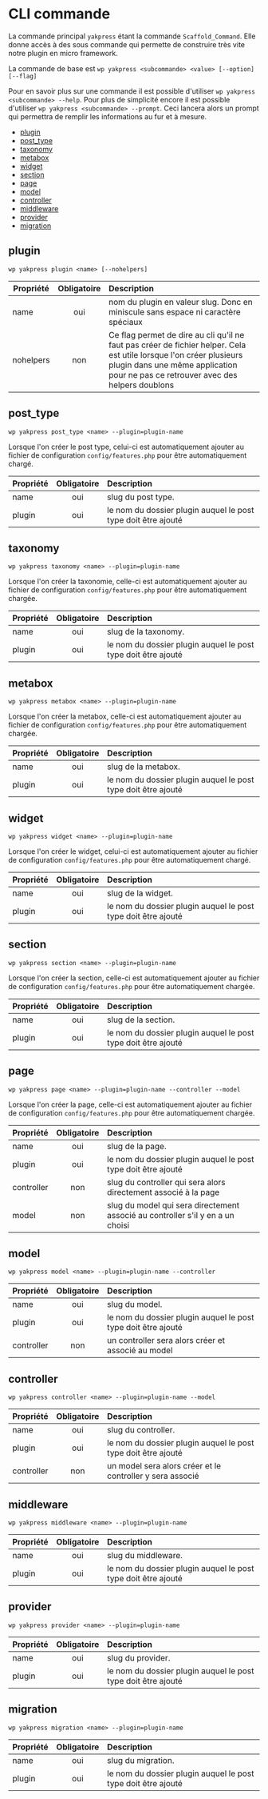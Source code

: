 # CLI commande

La commande principal `yakpress` étant la commande `Scaffold_Command`.
Elle donne accès à des sous commande qui permette de construire très vite notre plugin en micro framework.

La commande de base est `wp yakpress <subcommande> <value> [--option] [--flag]`

Pour en savoir plus sur une commande il est possible d'utiliser `wp yakpress <subcommande> --help`.
Pour plus de simplicité encore il est possible d'utiliser `wp yakpress <subcommande> --prompt`. Ceci lancera alors un prompt qui permettra de remplir les informations au fur et à mesure.

- [plugin](#plugin)
- [post_type](#post-type)
- [taxonomy](#taxonomy)
- [metabox](#metabox)
- [widget](#widget)
- [section](#section)
- [page](#page)
- [model](#model)
- [controller](#controller)
- [middleware](#middleware)
- [provider](#provider)
- [migration](#migration)

## plugin

`wp yakpress plugin <name> [--nohelpers]`

| Propriété | Obligatoire | Description                                                                                                                                                                                              |
| --------- | :---------: | :------------------------------------------------------------------------------------------------------------------------------------------------------------------------------------------------------- |
| name      |     oui     | nom du plugin en valeur slug. Donc en miniscule sans espace ni caractère spéciaux                                                                                                                        |
| nohelpers |     non     | Ce flag permet de dire au cli qu'il ne faut pas créer de fichier helper. Cela est utile lorsque l'on créer plusieurs plugin dans une même application pour ne pas ce retrouver avec des helpers doublons |

## post_type

`wp yakpress post_type <name> --plugin=plugin-name`

Lorsque l'on créer le post type, celui-ci est automatiquement ajouter au fichier de configuration `config/features.php` pour être automatiquement chargé.

| Propriété | Obligatoire | Description                                                   |
| --------- | :---------: | :------------------------------------------------------------ |
| name      |     oui     | slug du post type.                                            |
| plugin    |     oui     | le nom du dossier plugin auquel le post type doit être ajouté |

## taxonomy

`wp yakpress taxonomy <name> --plugin=plugin-name`

Lorsque l'on créer la taxonomie, celle-ci est automatiquement ajouter au fichier de configuration `config/features.php` pour être automatiquement chargée.

| Propriété | Obligatoire | Description                                                   |
| --------- | :---------: | :------------------------------------------------------------ |
| name      |     oui     | slug de la taxonomy.                                          |
| plugin    |     oui     | le nom du dossier plugin auquel le post type doit être ajouté |

## metabox

`wp yakpress metabox <name> --plugin=plugin-name`

Lorsque l'on créer la metabox, celle-ci est automatiquement ajouter au fichier de configuration `config/features.php` pour être automatiquement chargée.

| Propriété | Obligatoire | Description                                                   |
| --------- | :---------: | :------------------------------------------------------------ |
| name      |     oui     | slug de la metabox.                                           |
| plugin    |     oui     | le nom du dossier plugin auquel le post type doit être ajouté |

## widget

`wp yakpress widget <name> --plugin=plugin-name`

Lorsque l'on créer le widget, celui-ci est automatiquement ajouter au fichier de configuration `config/features.php` pour être automatiquement chargé.

| Propriété | Obligatoire | Description                                                   |
| --------- | :---------: | :------------------------------------------------------------ |
| name      |     oui     | slug de la widget.                                            |
| plugin    |     oui     | le nom du dossier plugin auquel le post type doit être ajouté |

## section

`wp yakpress section <name> --plugin=plugin-name`

Lorsque l'on créer la section, celle-ci est automatiquement ajouter au fichier de configuration `config/features.php` pour être automatiquement chargée.

| Propriété | Obligatoire | Description                                                   |
| --------- | :---------: | :------------------------------------------------------------ |
| name      |     oui     | slug de la section.                                           |
| plugin    |     oui     | le nom du dossier plugin auquel le post type doit être ajouté |

## page

`wp yakpress page <name> --plugin=plugin-name --controller --model`

Lorsque l'on créer la page, celle-ci est automatiquement ajouter au fichier de configuration `config/features.php` pour être automatiquement chargée.

| Propriété  | Obligatoire | Description                                                                    |
| ---------- | :---------: | :----------------------------------------------------------------------------- |
| name       |     oui     | slug de la page.                                                               |
| plugin     |     oui     | le nom du dossier plugin auquel le post type doit être ajouté                  |
| controller |     non     | slug du controller qui sera alors directement associé à la page                |
| model      |     non     | slug du model qui sera directement associé au controller s'il y en a un choisi |

## model

`wp yakpress model <name> --plugin=plugin-name --controller`

| Propriété  | Obligatoire | Description                                                   |
| ---------- | :---------: | :------------------------------------------------------------ |
| name       |     oui     | slug du model.                                                |
| plugin     |     oui     | le nom du dossier plugin auquel le post type doit être ajouté |
| controller |     non     | un controller sera alors créer et associé au model            |

## controller

`wp yakpress controller <name> --plugin=plugin-name --model`

| Propriété  | Obligatoire | Description                                                   |
| ---------- | :---------: | :------------------------------------------------------------ |
| name       |     oui     | slug du controller.                                           |
| plugin     |     oui     | le nom du dossier plugin auquel le post type doit être ajouté |
| controller |     non     | un model sera alors créer et le controller y sera associé     |

## middleware

`wp yakpress middleware <name> --plugin=plugin-name`

| Propriété | Obligatoire | Description                                                   |
| --------- | :---------: | :------------------------------------------------------------ |
| name      |     oui     | slug du middleware.                                           |
| plugin    |     oui     | le nom du dossier plugin auquel le post type doit être ajouté |

## provider

`wp yakpress provider <name> --plugin=plugin-name`

| Propriété | Obligatoire | Description                                                   |
| --------- | :---------: | :------------------------------------------------------------ |
| name      |     oui     | slug du provider.                                             |
| plugin    |     oui     | le nom du dossier plugin auquel le post type doit être ajouté |

## migration

`wp yakpress migration <name> --plugin=plugin-name`

| Propriété | Obligatoire | Description                                                   |
| --------- | :---------: | :------------------------------------------------------------ |
| name      |     oui     | slug du migration.                                            |
| plugin    |     oui     | le nom du dossier plugin auquel le post type doit être ajouté |
